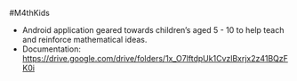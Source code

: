 #M4thKids
* Android application geared towards children’s aged 5 - 10 to help teach and reinforce mathematical ideas. 
* Documentation: https://drive.google.com/drive/folders/1x_O7lftdpUk1CvzlBxrjx2z41BQzFK0i
